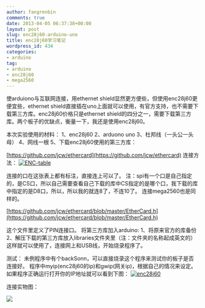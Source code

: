 ```yaml
---
author: fangrenbin
comments: true
date: 2013-04-05 06:37:38+00:00
layout: post
slug: enc28j60-arduino-uno
title: enc28j60学习笔记
wordpress_id: 434
categories:
- arduino
tag:
- arduino
- enc28j60
- mega2560
---
```


使arduiono与互联网连接，用ethernet shield显然更方便些，但使用enc28j60更便宜些，ethernet shield直接插在uno上面就可以使用，有官方支持，也不需要下载第三方库。enc28j60价格只是ethernet shield的四分之一，需要下载第三方库。两个板子的优缺点，衡量一下，我还是使用enc28j60。

本次实验使用的材料：
1、enc28j60
2、arduono uno
3、杜邦线（一头公一头母）
4、网线一根
5、下载enc28j60使用的第三方库：

[https://github.com/jcw/ethercard](https://github.com/jcw/ethercard)
连接方法：
[![ENC-table](http://frb.name/wp-content/uploads/2013/04/ENC-table_thumb.jpg)](http://frb.name/wp-content/uploads/2013/04/ENC-table.jpg)

连接的口在这张表上都有标注，直接连上可以了。
注：spi有一个口是自己指定的，是CS口，所以自己需要查看自己下载的库中CS指定的是哪个口，我下载的库中指定的是D8口，所以，所以我的就连8了，不连10了。
连接mega2560也是同样的。

[https://github.com/jcw/ethercard/blob/master/EtherCard.h](https://github.com/jcw/ethercard/blob/master/EtherCard.h)

这个文件里定义了PIN连接口。
将第三方库加入arduino:
1、将原来官方的库备份
2、解压下载的第三方库放入libraries文件夹里（注：文件夹的名称起成英文的）
这样就可以使用了，连接网上和USB线，开始烧录程序了。


测试：
未例程序中有个backSonn，可以直接烧录这个程序来测试你的板子是否连接好。
程序中myip(enc28j60的ip)和gwip(网关ip)，根据自己的情况来设定。
如果程序正确运行打开你的IP地址就可以看到下图：
[![enc28j60](http://frb.name/wp-content/uploads/2013/04/enc28j60_thumb.png)](http://frb.name/wp-content/uploads/2013/04/enc28j60.png)


连接实物图：


[![](http://frb.name/wp-content/uploads/2013/04/QQ图片20130405144451-224x300.jpg)](http://frb.name/wp-content/uploads/2013/04/QQ图片20130405144451.jpg)
